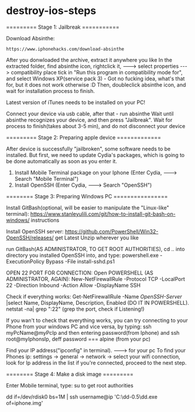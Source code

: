 # destroy-ios-steps

========= Stage 1: Jailbreak ===========

Download Absinthe:

```
https://www.iphonehacks.com/download-absinthe
```

After you donwloaded the archive, extract it anywhere you like
In the extracted folder, find absinthe icon, rightclick it, ---> select properties ---> compatibility
place tick in "Run this program in compatibility mode for", and select Windows XP(service pack 3) - Got no fucking idea, what's that for, but it does not work otherwise :D
Then, doubleclick absinthe icon, and wait for installation process to finish.

Latest version of iTunes needs to be installed on your PC!

Connect your device via usb cable, after that - run absinthe
Wait until absinthe recognizes your device, and then press "Jailbreak". Wait for process to finish(takes about 3-5 min),
and do not disconnect your device

========= Stage 2: Preparing apple device =============

After device is successfully "jailbroken", some software needs to be installed.
But first, we need to update Cydia's packages, which is going to be done automatically as soon as you enter it.

1) Install Mobile Terminal package on your Iphone (Enter Cydia, ---> Search "Mobile Terminal")
2) Install OpenSSH (Enter Cydia, ---> Search "OpenSSH")

======== Stage 3: Preparing Windows PC ================

Install GitBash(optional, will be easier to manipulate the "Linux-like" terminal):
https://www.stanleyulili.com/git/how-to-install-git-bash-on-windows/ instructions

Install OpenSSH server:
https://github.com/PowerShell/Win32-OpenSSH/releases/ get Latest
Unzip wherever you like

run GitBash(AS ADMINISTRATOR, TO GET ROOT AUTHORITIES), cd .. into directory you installed OpenSSH into, and
type: powershell.exe -ExecutionPolicy Bypass -File install-sshd.ps1

OPEN 22 PORT FOR CONNECTION:
Open POWERSHELL (AS ADMINISTRATOR, AGAIN):
New-NetFirewallRule -Protocol TCP -LocalPort 22 -Direction Inbound -Action Allow -DisplayName SSH

Check if everything works: Get-NetFirewallRule -Name *OpenSSH-Server* |select Name, DisplayName, Description, Enabled (DO IT IN POWERSHELL).
netstat -na| grep ":22" (grep the port, check if Listening!)

If you wan't to check that everything works, you can try connecting to your Phone from your windows PC and vice versa, by typing:
ssh myPcName@myPcIp and then entering password(from Iphone) and
ssh root@myIphonsIp, deff password === alpine (from your pc)

Find your IP address("ipconfig" in terminal). ---> for your pc
To find your Phones ip:
settings -> general -> network -> select your wifi connection, look for Ip address in the list
if you're connected, proceed to the next step.

======== Stage 4: Make a disk image =========

Enter Mobile terminal, type: su
to get root authorities

dd if=/dev/rdisk0 bs=1M | ssh username@ip 'C:\dd-0.5\dd.exe of=iphone.img'





